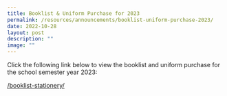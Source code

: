 ```yaml
---
title: Booklist & Uniform Purchase for 2023
permalink: /resources/announcements/booklist-uniform-purchase-2023/
date: 2022-10-28
layout: post
description: ""
image: ""
---
```

Click the following link below to view the booklist and uniform purchase for the school semester year 2023:

[/booklist-stationery/](https://staging.d1w3gt6qa53vq2.amplifyapp.com/booklist-stationery-2023/)